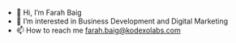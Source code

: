 - 👋 Hi, I’m Farah Baig
- 👀 I’m interested in Business Development and Digital Marketing
- 📫 How to reach me farah.baig@kodexolabs.com

<!---
farahbaigKL/About is a ✨ special ✨ repository because its `README.md` (this file) appears on your GitHub profile.
You can click the Preview link to take a look at your changes.
--->
